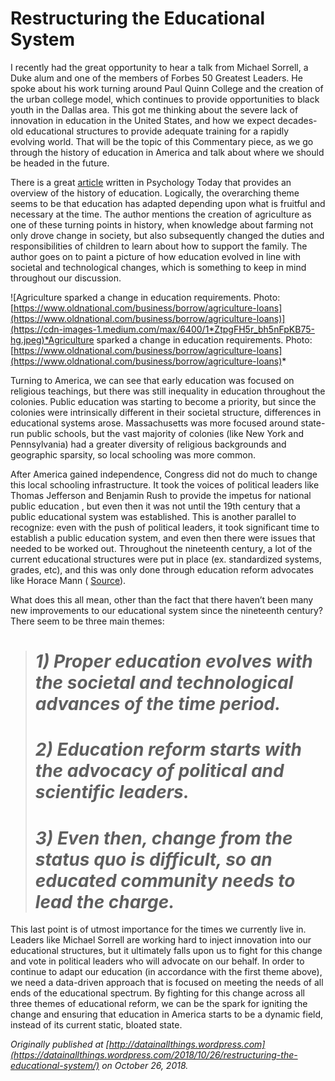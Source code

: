 
# Restructuring the Educational System

I recently had the great opportunity to hear a talk from Michael Sorrell, a Duke alum and one of the members of Forbes 50 Greatest Leaders. He spoke about his work turning around Paul Quinn College and the creation of the urban college model, which continues to provide opportunities to black youth in the Dallas area. This got me thinking about the severe lack of innovation in education in the United States, and how we expect decades-old educational structures to provide adequate training for a rapidly evolving world. That will be the topic of this Commentary piece, as we go through the history of education in America and talk about where we should be headed in the future.

There is a great [article](https://www.psychologytoday.com/us/blog/freedom-learn/200808/brief-history-education) written in Psychology Today that provides an overview of the history of education. Logically, the overarching theme seems to be that education has adapted depending upon what is fruitful and necessary at the time. The author mentions the creation of agriculture as one of these turning points in history, when knowledge about farming not only drove change in society, but also subsequently changed the duties and responsibilities of children to learn about how to support the family. The author goes on to paint a picture of how education evolved in line with societal and technological changes, which is something to keep in mind throughout our discussion.

![Agriculture sparked a change in education requirements. Photo: [https://www.oldnational.com/business/borrow/agriculture-loans](https://www.oldnational.com/business/borrow/agriculture-loans)](https://cdn-images-1.medium.com/max/6400/1*ZtpgFH5r_bh5nFpKB75-hg.jpeg)*Agriculture sparked a change in education requirements. Photo: [https://www.oldnational.com/business/borrow/agriculture-loans](https://www.oldnational.com/business/borrow/agriculture-loans)*

Turning to America, we can see that early education was focused on religious teachings, but there was still inequality in education throughout the colonies. Public education was starting to become a priority, but since the colonies were intrinsically different in their societal structure, differences in educational systems arose. Massachusetts was more focused around state-run public schools, but the vast majority of colonies (like New York and Pennsylvania) had a greater diversity of religious backgrounds and geographic sparsity, so local schooling was more common.

After America gained independence, Congress did not do much to change this local schooling infrastructure. It took the voices of political leaders like Thomas Jefferson and Benjamin Rush to provide the impetus for national public education , but even then it was not until the 19th century that a public educational system was established. This is another parallel to recognize: even with the push of political leaders, it took significant time to establish a public education system, and even then there were issues that needed to be worked out. Throughout the nineteenth century, a lot of the current educational structures were put in place (ex. standardized systems, grades, etc), and this was only done through education reform advocates like Horace Mann ( [Source](http://ushistoryscene.com/article/rise-of-public-education/)).

What does this all mean, other than the fact that there haven’t been many new improvements to our educational system since the nineteenth century? There seem to be three main themes:
> # *1) Proper education evolves with the societal and technological advances of the time period.*
> # *2) Education reform starts with the advocacy of political and scientific leaders.*
> # *3) Even then, change from the status quo is difficult, so an educated community needs to lead the charge.*

This last point is of utmost importance for the times we currently live in. Leaders like Michael Sorrell are working hard to inject innovation into our educational structures, but it ultimately falls upon us to fight for this change and vote in political leaders who will advocate on our behalf. In order to continue to adapt our education (in accordance with the first theme above), we need a data-driven approach that is focused on meeting the needs of all ends of the educational spectrum. By fighting for this change across all three themes of educational reform, we can be the spark for igniting the change and ensuring that education in America starts to be a dynamic field, instead of its current static, bloated state.

*Originally published at [http://datainallthings.wordpress.com](https://datainallthings.wordpress.com/2018/10/26/restructuring-the-educational-system/) on October 26, 2018.*
